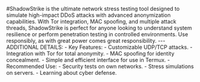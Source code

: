 #ShadowStrike is the ultimate network stress testing tool designed to simulate high-impact DDoS attacks with advanced anonymization capabilities. With Tor integration, MAC spoofing, and multiple attack threads, ShadowStrike is perfect for anyone looking to understand system resilience or perform penetration testing in controlled environments. Use responsibly, as with great power comes great responsibility. --- ADDITIONAL DETAILS: - Key Features: - Customizable UDP/TCP attacks. - Integration with Tor for total anonymity. - MAC spoofing for identity concealment. - Simple and efficient interface for use in Termux. - Recommended Use: - Security tests on own networks. - Stress simulations on servers. - Learning about cyber defense.
